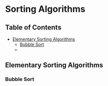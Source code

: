 # Sorting Algorithms

## Table of Contents
- [Elementary Sorting Algorithms](#elementary-sorting-algorithms)
  - [Bubble Sort](#bubble-sort)
  - 

## Elementary Sorting Algorithms
### Bubble Sort
